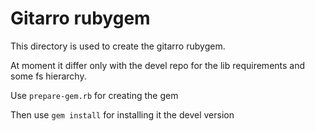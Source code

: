 # Gitarro rubygem

This directory is used to create the gitarro rubygem. 

At moment it differ only with the devel repo for the lib requirements and some fs hierarchy.

Use `prepare-gem.rb` for creating the gem

Then use `gem install` for installing it the devel version
